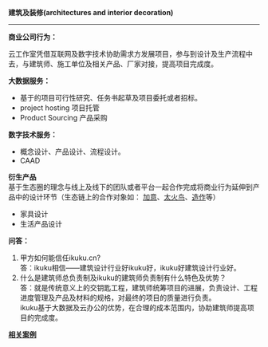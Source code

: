 **建筑及装修(architectures and interior decoration)**  

------------


**商业公司行为：**  

云工作室凭借互联网及数字技术协助需求方发展项目，参与到设计及生产流程中去，与建筑师、施工单位及相关产品、厂家对接，提高项目完成度。

**大数据服务：**  
* 基于的项目可行性研究、任务书起草及项目委托或者招标。
* project hosting 项目托管 
* Product Sourcing 产品采购 
 
**数字技术服务：**  
* 概念设计、产品设计、流程设计。 
* CAAD 

**衍生产品**  
基于生态圈的理念与线上及线下的团队或者平台一起合作完成将商业行为延伸到产品中的设计环节（生态链上的合作对象如： [加意](http://jiae.com/)、[太火鸟](http://www.taihuoniao.com/)、[造作](http://zaozuo.com)等）

* 家具设计  
* 生活产品设计  






**问答：**

1. 甲方如何能信任ikuku.cn?  
   答：ikuku相信——建筑设计行业好ikuku好，ikuku好建筑设计行业好。
2. 什么是建筑师总负责制及ikuku的建筑师负责制有什么特色及优势？  
   答：就是传统意义上的交钥匙工程，建筑师统筹项目的进展，负责设计、工程进度管理及产品及材料的规格，对最终的项目的质量进行负责。  
ikuku基于大数据及云办公的优势，在合理的成本范围内，协助建筑师提高项目的完成度。


**[相关案例](cases.md)**  

